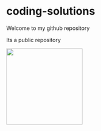# coding-solutions
<html>
  <body> Welcome to my github repository </body>
 
  Its a public repository <br> 
  
</html>

<img src="C:\Users\LAB1\Desktop" width="200">

